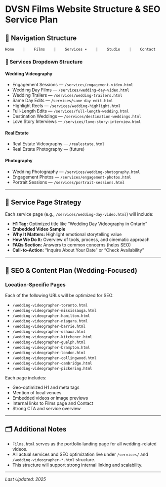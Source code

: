 # DVSN Films Website Structure & SEO Service Plan

## 🧭 Navigation Structure

```
Home    |    Films    |    Services ▾    |    Studio    |    Contact
```

### 🔽 Services Dropdown Structure

#### **Wedding Videography**
- Engagement Sessions — `/services/engagement-video.html`
- Wedding Day Films — `/services/wedding-day-video.html`
- Wedding Trailers — `/services/wedding-trailers.html`
- Same Day Edits — `/services/same-day-edit.html`
- Highlight Reels — `/services/wedding-highlight.html`
- Full-Length Edits — `/services/full-length-wedding.html`
- Destination Weddings — `/services/destination-weddings.html`
- Love Story Interviews — `/services/love-story-interview.html`

#### **Real Estate**
- Real Estate Videography — `/realestate.html`
- Real Estate Photography — (future)

#### **Photography**
- Wedding Photography — `/services/wedding-photography.html`
- Engagement Photos — `/services/engagement-photos.html`
- Portrait Sessions — `/services/portrait-sessions.html`

---

## 📄 Service Page Strategy

Each service page (e.g., `/services/wedding-day-video.html`) will include:

- **H1 Tag:** Optimized title like “Wedding Day Videography in Ontario”
- **Embedded Video Sample**
- **Why It Matters:** Highlight emotional storytelling value
- **How We Do It:** Overview of tools, process, and cinematic approach
- **FAQs Section:** Answers to common concerns (helps SEO)
- **Call-to-Action:** “Inquire About Your Date” or “Check Availability”

---

## 🎯 SEO & Content Plan (Wedding-Focused)

### Location-Specific Pages
Each of the following URLs will be optimized for SEO:
- `/wedding-videographer-toronto.html`
- `/wedding-videographer-mississauga.html`
- `/wedding-videographer-hamilton.html`
- `/wedding-videographer-niagara.html`
- `/wedding-videographer-barrie.html`
- `/wedding-videographer-oshawa.html`
- `/wedding-videographer-kitchener.html`
- `/wedding-videographer-guelph.html`
- `/wedding-videographer-brampton.html`
- `/wedding-videographer-london.html`
- `/wedding-videographer-collingwood.html`
- `/wedding-videographer-cambridge.html`
- `/wedding-videographer-pickering.html`

Each page includes:
- Geo-optimized H1 and meta tags
- Mention of local venues
- Embedded videos or image previews
- Internal links to Films page and Contact
- Strong CTA and service overview

---

## 🗂️ Additional Notes

- `Films.html` serves as the portfolio landing page for all wedding-related videos.
- All actual services and SEO optimization live under `/services/` and `/wedding-videographer-*.html` structure.
- This structure will support strong internal linking and scalability.

---

_Last Updated: 2025_
